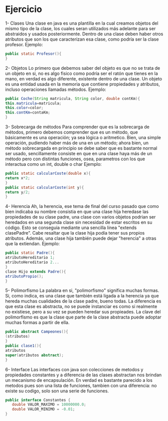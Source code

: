 # Ejercicio
1- Clases
 Una clase en java es una plantilla en la cual creamos objetos del mismo tipo de la clase, los cuales seran utilizados más
  adelante para ser abstraidos y usados posteriormente. Dentro de una clase deben haber otros atributos que son los que caracterizan
  esa clase, como podría ser la clase profesor.
  Ejemplo:
  
  ```java
  public static Profesor(){
  }
  ```
 
  
2- Objetos
  Lo primero que debemos saber del objeto es que no se trata de un objeto en si, no es algo fisico como podría ser el ratón que tienes
  en la mano, en verdad es algo diferente, existente dentro de una clase. Un objeto es una entidad usada en la memoria que contiene
  propiedades y atributos, incluso operaciones llamadas métodos.
  Ejemplo:
  ```java
  public Coche(String matricula, String color, double contKm){
  this.matricula=matricula;
  this.color=color;
  this.contKm=contaKm;
  }
 ```
  
3- Sobrecarga de métodos
  Para comprender que es la sobrecarga de métodos, primero debemos comprender que es un método, que básicamente es una operación;
  ya sea lógica o aritmetico. Bien, una simple operación, pudiendo haber más de una en un método; ahora bien, un método sobrecargada
  en principio se debe saber que es bastante normal ser usado, sencillamente consiste en que en una clase haya más de un método
  pero con distintas funciones, osea, parametros con los que interactua como un int, double o char
  Ejemplo:
  ```java
  public static calcularCoste(double x){
  return x*2;
  }
  public static calcularCoste(int y){
  return y/2;
  }
 ```
  
4- Herencia
  Ah, la herencia, ese tema de final del curso pasado que como bien indicaba su nombre consistia en que una clase hija heredase 
  las propiedades de su clase padre, una clase con varios objetos podrian ser heredados en una segunda clase sin necesidad de
  estar escritos en su código. Esto se conseguia mediante una sencilla línea "extends clasePadre". Cabe resaltar que la clase hija
  podía tener sus propios atributos. Además, una clase hija también puede dejar "herencia" a otras que la extiendan.
  Ejemplo:
  ```java
  public static Padre(){
  atributoHereditario 1;
  atributoHereditario 2...
  }
  clase Hijo extends Padre(){
  atributoPropio();
  }
```
  
  5- Polimorfismo
  La palabra en si, "polimorfismo" significa muchas formas. Si, como indica, es una clase que también está ligada a la herencia
  ya que hereda muchas cualidades de la clase padre, bueno todas. La diferencia es que esta clase es abstracta, no se puede instanciar
  es como si realmente no existiese, pero a su vez se pueden heredar sus propieades. La clave del polimorfismo es que la clase que parte
  de la clase abstracta puede adoptar muchas formas a partir de ella.
  ```java
  public abstract Campeones(){
  (stributos)
  }
  public clase1(){
  atributos
  super(atributos abstract);
  }
  ```
  6- Interface
  Las interfaces con java son colecciones de metodos y propiedades constantes y a diferencia de las clases abstractan nos
  brindan un mecanismo de encapsulación. En verdad es bastante parecido a los metodos pues son una lista de funciones, tambien con
  una diferencia: no existe su codigo, solo son una serie de funciones.
 
 ```java
 public interface Constantes {
    double VALOR_MAXIMO = 10000000.0;
    double VALOR_MINIMO = -0.01;
}
 ```

